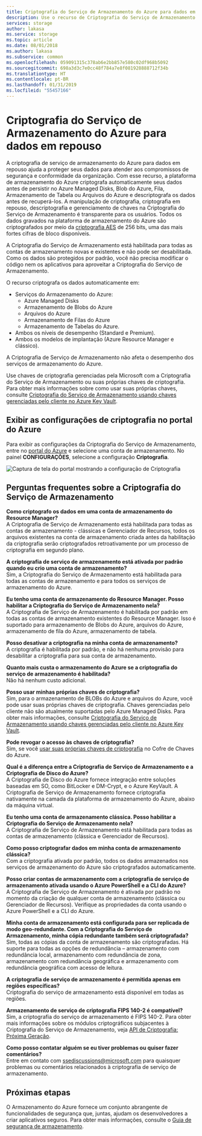 ```yaml
---
title: Criptografia do Serviço de Armazenamento do Azure para dados em repouso | Microsoft Docs
description: Use o recurso de Criptografia do Serviço de Armazenamento do Microsoft Azure para criptografar o p Azure Managed Disks, Azure Files, Azure Queue e Azure Table no lado do serviço ao armazenar os dados e descriptografá-los ao recuperar os dados.
services: storage
author: lakasa
ms.service: storage
ms.topic: article
ms.date: 08/01/2018
ms.author: lakasa
ms.subservice: common
ms.openlocfilehash: 059091315c378ab6e2bb857e580c02df968b5092
ms.sourcegitcommit: 698a3d3c7e0cc48f784a7e8f081928888712f34b
ms.translationtype: HT
ms.contentlocale: pt-BR
ms.lasthandoff: 01/31/2019
ms.locfileid: "55457166"
---
```

# <a name="azure-storage-service-encryption-for-data-at-rest"></a>Criptografia do Serviço de Armazenamento do Azure para dados em repouso
A criptografia de serviço de armazenamento do Azure para dados em repouso ajuda a proteger seus dados para atender aos compromissos de segurança e conformidade da organização. Com esse recurso, a plataforma de armazenamento do Azure criptografa automaticamente seus dados antes de persistir no Azure Managed Disks, Blob do Azure, Fila, Armazenamento de Tabela ou Arquivos do Azure e descriptografa os dados antes de recuperá-los. A manipulação de criptografia, criptografia em repouso, descriptografia e gerenciamento de chaves na Criptografia do Serviço de Armazenamento é transparente para os usuários. Todos os dados gravados na plataforma de armazenamento do Azure são criptografados por meio da [criptografia AES](https://en.wikipedia.org/wiki/Advanced_Encryption_Standard) de 256 bits, uma das mais fortes cifras de bloco disponíveis.

A Criptografia do Serviço de Armazenamento está habilitada para todas as contas de armazenamento novas e existentes e não pode ser desabilitada. Como os dados são protegidos por padrão, você não precisa modificar o código nem os aplicativos para aproveitar a Criptografia do Serviço de Armazenamento.

O recurso criptografa os dados automaticamente em:

- Serviços do Armazenamento do Azure:
    - Azure Managed Disks
    - Armazenamento de Blobs do Azure
    - Arquivos do Azure
    - Armazenamento de Filas do Azure
    - Armazenamento de Tabelas do Azure.  
- Ambos os níveis de desempenho (Standard e Premium).
- Ambos os modelos de implantação (Azure Resource Manager e clássico).

A Criptografia de Serviço de Armazenamento não afeta o desempenho dos serviços de armazenamento do Azure.

Use chaves de criptografia gerenciadas pela Microsoft com a Criptografia do Serviço de Armazenamento ou suas próprias chaves de criptografia. Para obter mais informações sobre como usar suas próprias chaves, consulte [Criptografia do Serviço de Armazenamento usando chaves gerenciadas pelo cliente no Azure Key Vault](storage-service-encryption-customer-managed-keys.md).

## <a name="view-encryption-settings-in-the-azure-portal"></a>Exibir as configurações de criptografia no portal do Azure
Para exibir as configurações da Criptografia do Serviço de Armazenamento, entre no [portal do Azure](https://portal.azure.com) e selecione uma conta de armazenamento. No painel **CONFIGURAÇÕES**, selecione a configuração **Criptografia**.

![Captura de tela do portal mostrando a configuração de Criptografia](./media/storage-service-encryption/image1.png)

## <a name="faq-for-storage-service-encryption"></a>Perguntas frequentes sobre a Criptografia do Serviço de Armazenamento
**Como criptografo os dados em uma conta de armazenamento do Resource Manager?**  
A Criptografia de Serviço de Armazenamento está habilitada para todas as contas de armazenamento - clássicas e Gerenciador de Recursos, todos os arquivos existentes na conta de armazenamento criada antes da habilitação da criptografia serão criptografados retroativamente por um processo de criptografia em segundo plano.

**A criptografia de serviço de armazenamento está ativada por padrão quando eu crio uma conta de armazenamento?**  
Sim, a Criptografia do Serviço de Armazenamento está habilitada para todas as contas de armazenamento e para todos os serviços de armazenamento do Azure.

**Eu tenho uma conta de armazenamento do Resource Manager. Posso habilitar a Criptografia do Serviço de Armazenamento nela?**  
A Criptografia de Serviço de Armazenamento é habilitada por padrão em todas as contas de armazenamento existentes do Resource Manager. Isso é suportado para armazenamento de Blobs do Azure, arquivos do Azure, armazenamento de fila do Azure, armazenamento de tabela. 

**Posso desativar a criptografia na minha conta de armazenamento?**  
A criptografia é habilitada por padrão, e não há nenhuma provisão para desabilitar a criptografia para sua conta de armazenamento. 

**Quanto mais custa o armazenamento do Azure se a criptografia do serviço de armazenamento é habilitada?**  
Não há nenhum custo adicional.

**Posso usar minhas próprias chaves de criptografia?**  
Sim, para o armazenamento de BLOBs do Azure e arquivos do Azure, você pode usar suas próprias chaves de criptografia. Chaves gerenciadas pelo cliente não são atualmente suportadas pelo Azure Managed Disks. Para obter mais informações, consulte [Criptografia do Serviço de Armazenamento usando chaves gerenciadas pelo cliente no Azure Key Vault](storage-service-encryption-customer-managed-keys.md).

**Pode revogar o acesso às chaves de criptografia?**  
Sim, se você [usar suas próprias chaves de criptografia](storage-service-encryption-customer-managed-keys.md) no Cofre de Chaves do Azure.

**Qual é a diferença entre a Criptografia de Serviço de Armazenamento e a Criptografia de Disco do Azure?**  
A Criptografia de Disco do Azure fornece integração entre soluções baseadas em SO, como BitLocker e DM-Crypt, e o Azure KeyVault. A Criptografia de Serviço de Armazenamento fornece criptografia nativamente na camada da plataforma de armazenamento do Azure, abaixo da máquina virtual.

**Eu tenho uma conta de armazenamento clássica. Posso habilitar a Criptografia do Serviço de Armazenamento nela?**  
A Criptografia de Serviço de Armazenamento está habilitada para todas as contas de armazenamento (clássica e Gerenciador de Recursos).

**Como posso criptografar dados em minha conta de armazenamento clássica?**  
Com a criptografia ativada por padrão, todos os dados armazenados nos serviços de armazenamento do Azure são criptografados automaticamente. 

**Posso criar contas de armazenamento com a criptografia de serviço de armazenamento ativada usando o Azure PowerShell e a CLI do Azure?**  
A Criptografia de Serviço de Armazenamento é ativada por padrão no momento da criação de qualquer conta de armazenamento (clássica ou Gerenciador de Recursos). Verifique as propriedades da conta usando o Azure PowerShell e a CLI do Azure.

**Minha conta de armazenamento está configurada para ser replicada de modo geo-redundante. Com a Criptografia do Serviço de Armazenamento, minha cópia redundante também será criptografada?**  
Sim, todas as cópias da conta de armazenamento são criptografadas. Há suporte para todas as opções de redundância – armazenamento com redundância local, armazenamento com redundância de zona, armazenamento com redundância geográfica e armazenamento com redundância geográfica com acesso de leitura.

**A criptografia de serviço de armazenamento é permitida apenas em regiões específicas?**  
Criptografia do serviço de armazenamento está disponível em todas as regiões.

**Armazenamento de serviço de criptografia FIPS 140-2 é compatível?**  
Sim, a criptografia do serviço de armazenamento é FIPS 140-2. Para obter mais informações sobre os módulos criptográficos subjacentes à Criptografia do Serviço de Armazenamento, veja [API de Criptografia: Próxima Geração](https://docs.microsoft.com/windows/desktop/seccng/cng-portal).

**Como posso contatar alguém se eu tiver problemas ou quiser fazer comentários?**  
Entre em contato com [ssediscussions@microsoft.com](mailto:ssediscussions@microsoft.com) para quaisquer problemas ou comentários relacionados à criptografia de serviço de armazenamento.

## <a name="next-steps"></a>Próximas etapas
O Armazenamento do Azure fornece um conjunto abrangente de funcionalidades de segurança que, juntas, ajudam os desenvolvedores a criar aplicativos seguros. Para obter mais informações, consulte o [Guia de segurança de armazenamento](../storage-security-guide.md).
